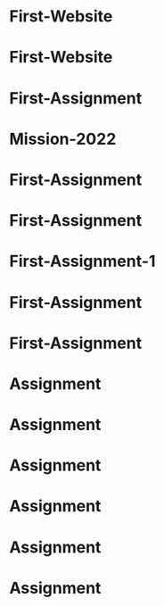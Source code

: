 # First-Website
# First-Website
# First-Assignment
# Mission-2022
# First-Assignment
# First-Assignment
# First-Assignment-1
# First-Assignment
# First-Assignment
# Assignment
# Assignment
# Assignment
# Assignment
# Assignment
# Assignment
